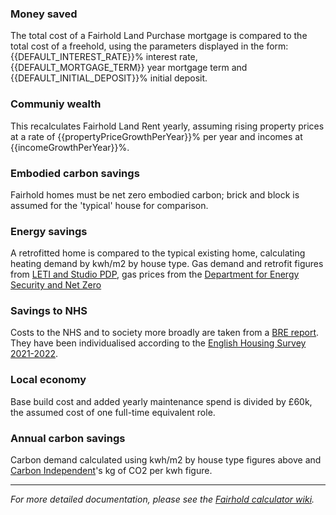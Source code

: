 ### Money saved
The total cost of a Fairhold Land Purchase mortgage is compared to the total cost of a freehold, using the parameters displayed in the form: {{DEFAULT_INTEREST_RATE}}% interest rate, {{DEFAULT_MORTGAGE_TERM}} year mortgage term and {{DEFAULT_INITIAL_DEPOSIT}}% initial deposit. 

### Communiy wealth
This recalculates Fairhold Land Rent yearly, assuming rising property prices at a rate of {{propertyPriceGrowthPerYear}}% per year and incomes at {{incomeGrowthPerYear}}%.

### Embodied carbon savings
Fairhold homes must be net zero embodied carbon; brick and block is assumed for the 'typical' house for comparison. 

### Energy savings
A retrofitted home is compared to the typical existing home, calculating heating demand by kwh/m2 by house type. Gas demand and retrofit figures from [LETI and Studio PDP](https://studiopdp.com/blog/retrofit-six-key-principles), gas prices from the [Department for Energy Security and Net Zero](https://www.gov.uk/government/statistical-data-sets/annual-domestic-energy-price-statistics#history)

### Savings to NHS
Costs to the NHS and to society more broadly are taken from a [BRE report](https://files.bregroup.com/research/BRE_Report_the_cost_of_poor_housing_2021.pdf). They have been individualised according to the [English Housing Survey 2021-2022](https://www.gov.uk/government/statistics/english-housing-survey-2021-to-2022-housing-quality-and-condition/english-housing-survey-2021-to-2022-housing-quality-and-condition#:~:text=There%20are%203.5%20million%20households,a%20home%20with%20damp%20problems.).

### Local economy
Base build cost and added yearly maintenance spend is divided by £60k, the assumed cost of one full-time equivalent role. 

### Annual carbon savings
Carbon demand calculated using kwh/m2 by house type figures above and [Carbon Independent](https://www.carbonindependent.org/15.html#:~:text=Natural%20gas&text=Older%20gas%20meters%20measure%20gas,kg%20%2F%20kWh%20%5B9%5D%20)'s kg of CO2 per kwh figure.

___

_For more detailed documentation, please see the [Fairhold calculator wiki](https://github.com/theopensystemslab/fairhold-dashboard/wiki)._